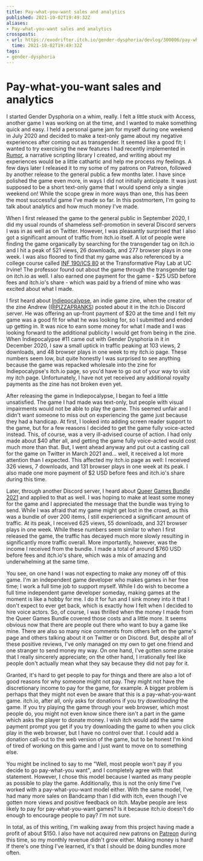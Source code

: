 ```yaml
---
title: Pay-what-you-want sales and analytics
published: 2021-10-02T19:49:32Z
aliases:
- Pay-what-you-want sales and analytics
crossposts:
- url: https://exodrifter.itch.io/gender-dysphoria/devlog/300006/pay-what-you-want-sales-and-analytics
  time: 2021-10-02T19:49:32Z
tags:
- gender-dysphoria
---
```


# Pay-what-you-want sales and analytics

I started Gender Dysphoria on a whim, really. I felt a little stuck with Access, another game I was working on at the time, and I wanted to make something quick and easy. I held a personal game jam for myself during one weekend in July 2020 and decided to make a text-only game about my negative experiences after coming out as transgender. It seemed like a good fit; I wanted to try exercising the new features I had recently implemented in [Rumor](https://github.com/exodrifter/unity-rumor), a narrative scripting library I created, and writing about my experiences would be a little cathartic and help me process my feelings. A few days later I released it to my some of my patrons on Patreon, followed by another release to the general public a few months later. I have since polished the game even more, in ways I did not initially anticipate. It was just supposed to be a short text-only game that I would spend only a single weekend on! While the scope grew in more ways than one, this has been the most successful game I've made so far. In this postmortem, I'm going to talk about analytics and how much money I've made.

When I first released the game to the general public in September 2020, I did my usual rounds of shameless self-promotion in several Discord servers I was in as well as on Twitter. However, I was pleasantly surprised that I also got a significant amount of traffic from itch.io itself. A lot of people were finding the game organically by searching for the transgender tag on itch.io and I hit a peak of 521 views, 26 downloads, and 277 browser plays in one week. I was also floored to find that my game was also referenced by a college course called [INF 190/ICS 80](https://transformativeplay.ics.uci.edu/storytelling-for-interactive-media/) at the Transformative Play Lab at UC Irvine! The professor found out about the game through the transgender tag on itch.io as well. I also earned one payment for the game - $25 USD before fees and itch.io's share - which was paid by a friend of mine who was excited about what I made.

I first heard about [Indiepocalypse](https://pizzapranks.itch.io/indiepocalypse-11), an indie game zine, when the creator of the zine Andrew ([@PIZZAPRANKS](https://twitter.com/PIZZAPRANKS)) posted about it in the itch.io Discord server. He was offering an up-front payment of $20 at the time and I felt my game was a good fit for what he was looking for, so I submitted and ended up getting in. It was nice to earn some money for what I made and I was looking forward to the additional publicity I would get from being in the zine. When Indiepocalypse #11 came out with Gender Dysphoria in it in December 2020, I saw a small uptick in traffic peaking at 103 views, 2 downloads, and 48 browser plays in one week to my itch.io page. These numbers seem low, but quite honestly I was surprised to see anything because the game was repacked wholesale into the zine for Indiepocalypse's itch.io page, so you'd have to go out of your way to visit my itch page. Unfortunately, I have not yet received any additional royalty payments as the zine has not broken even yet.

After releasing the game in Indiepocalypse, I began to feel a little unsatisfied. The game I had made was text-only, but people with visual impairments would not be able to play the game. This seemed unfair and I didn't want someone to miss out on experiencing the game just because they had a handicap. At first, I looked into adding screen reader support to the game, but for a few reasons I decided to get the game fully voice-acted instead. This, of course, was a very ill-advised course of action. I had only made about $40 after all, and getting the game fully voice-acted would cost much more than that. But, I went ahead anyway and put out a casting call for the game on Twitter in March 2021 and... well, it received a lot more attention than I expected. This affected my itch.io page as well: I received 326 views, 7 downloads, and 131 browser plays in one week at its peak. I also made one more payment of $2 USD before fees and itch.io's share during this time.

Later, through another Discord server, I heard about [Queer Games Bundle 2021](https://itch.io/b/861/queer-games-bundle-2021) and applied to that as well. I was hoping to make at least some money for the game and I appreciated the message that the bundle was trying to send. While I was afraid that my game might get lost in the crowd, as this was a bundle of over 200 items, I still experienced a significant amount of traffic. At its peak, I received 625 views, 55 downloads, and 321 browser plays in one week. While these numbers seem similar to when I first released the game, the traffic has decayed much more slowly resulting in significantly more traffic overall. More importantly, however, was the income I received from the bundle. I made a total of around $760 USD before fees and itch.io's share, which was a mix of amazing and underwhelming at the same time.

You see, on one hand I was not expecting to make any money off of this game. I'm an independent game developer who makes games in her free time; I work a full time job to support myself. While I do wish to become a full time independent game developer someday, making games at the moment is like a hobby for me. I do it for fun and I sink money into it that I don't expect to ever get back, which is exactly how I felt when I decided to hire voice actors. So, of course, I was thrilled when the money I made from the Queer Games Bundle covered those costs and a little more. It seems obvious now that there are people out there who want to buy a game like mine. There are also so many nice comments from others left on the game's page and others talking about it on Twitter or on Discord. But, despite all of these positive reviews, I've only managed on my own to get one friend and one stranger to send money my way. On one hand, I've gotten some praise that I really sincerely appreciate; on the other hand, I irrationally feel like people don't actually mean what they say because they did not pay for it.

Granted, it's hard to get people to pay for things and there are also a lot of good reasons for why someone might not pay. They might not have the discretionary income to pay for the game, for example. A bigger problem is perhaps that they might not even be aware that this is a pay-what-you-want game. itch.io, after all, only asks for donations if you try _downloading_ the game. If you try playing the game through your web browser, which most people do, you might not even know since there isn't a part in the game which asks the player to donate money. I wish itch would add the same payment prompt you get if you try downloading the game to when you click play in the web browser, but I have no control over that. I could add a donation call-out to the web version of the game, but to be honest I'm kind of tired of working on this game and I just want to move on to something else.

You might be inclined to say to me "Well, most people won't pay if you decide to go pay-what-you want", and I completely agree with that statement. However, I chose this model because I wanted as many people as possible to play the game. Additionally, this is not the only time I've worked with a pay-what-you-want model either. With the same model, I've had many more sales on Bandcamp than I did with itch, even though I've gotten more views and positive feedback on itch. Maybe people are less likely to pay for pay-what-you-want games? Is it because itch.io doesn't do enough to encourage people to pay? I'm not sure.

In total, as of this writing, I'm walking away from this project having made a profit of about $150. I also have not acquired new patrons on [Patreon](https://www.patreon.com/exodrifter) during this time, so my monthly revenue didn't grow either. Making money is hard! If there's one thing I've learned, it's that I should be doing bundles more often.
